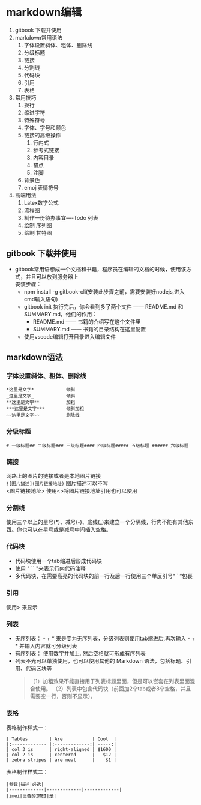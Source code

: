 # markdown编辑
1. <a hreaf="#标题一">gitbook 下载并使用</a>
2. markdown常用语法
    1. 字体设置斜体、粗体、删除线
    2. 分级标题
    3. 链接
    4. 分割线
    5. 代码块
    6. 引用
    7. 表格
3. 常用技巧
    1. 换行
    2. 缩进字符
    3. 特殊符号
    4. 字体、字号和颜色
    5. 链接的高级操作
       1. 行内式
       2. 参考式链接
       3. 内容目录
       4. 锚点
       5. 注脚
    6. 背景色
    7. emoji表情符号
4. 高端用法
    1. Latex数学公式
    2. 流程图
    3. 制作一份待办事宜—-Todo 列表
    4. 绘制 序列图
    5. 绘制 甘特图 

## <a name="标题一"> gitbook 下载并使用</a>
* gitbook常用语想成一个文档和书籍，程序员在编辑的文档的时候，使用该方式，并且可以放到服务器上  
安装步骤：  
    + npm install -g gitbook-cli(安装此步骤之前，需要安装好nodejs,进入cmd输入语句)
    +  gitbook init 执行完后，你会看到多了两个文件 —— README.md 和 SUMMARY.md，他们的作用：
        - README.md —— 书籍的介绍写在这个文件里
        - SUMMARY.md —— 书籍的目录结构在这里配置
    + 使用vscode编辑打开目录进入编辑文件

## <a name="标题二">markdown语法</a>

### 字体设置斜体、粗体、删除线

```
*这里是文字*            倾斜
_这里是文字_            倾斜
**这里是文字**          加粗
***这里是文字***        倾斜加粗
~~这里是文字~~          删除线
```

### 分级标题

`# 一级标题## 二级标题### 三级标题#### 四级标题##### 五级标题 ###### 六级标题`


### 链接

网路上的图片的链接或者是本地图片链接  
`![图片描述](图片链接地址)` 图片描述可以不写  
<图片链接地址> 使用<>将图片链接地址引用也可以使用

### 分割线
使用三个以上的星号(*)、减号(-)、底线(_)来建立一个分隔线，行内不能有其他东西。你也可以在星号或是减号中间插入空格。 

### 代码块

- 代码块使用一个tab缩进后形成代码块
- 使用 " `` "来表示行内代码注释
- 多代码块，在需要高亮的代码块的前一行及后一行使用三个单反引号“ ` ”包裹

### 引用

使用> 来显示

### 列表
- 无序列表： - + * 来是变为无序列表，分级列表则使用tab缩进后,再次输入 - + * 并输入内容就可分级列表
- 有序列表： 使用数字并加上. 然后空格就可形成有序列表
- 列表不光可以单独使用，也可以使用其他的 Markdown 语法，包括标题、引用、代码区块等
  > （1）加粗效果不能直接用于列表标题里面，但是可以嵌套在列表里面混合使用。 
  > （2）列表中包含代码块（前面加2个tab或者8个空格，并且需要空一行，否则不显示）。

### <a name="table">表格</a>
表格制作样式一：
```
| Tables        | Are           | Cool  |
|:------------- |:-------------:| -----:|
| col 3 is      | right-aligned | $1600 |
| col 2 is      | centered      |   $12 |
| zebra stripes | are neat      |    $1 |
```

表格制作样式二：
```
|参数|描述|必选|
|-------------|-------------|-------------|
|imei|设备的IMEI|是|
```



